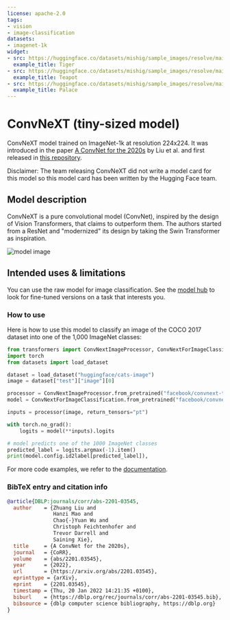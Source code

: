 ```yaml
---
license: apache-2.0
tags:
- vision
- image-classification
datasets:
- imagenet-1k
widget:
- src: https://huggingface.co/datasets/mishig/sample_images/resolve/main/tiger.jpg
  example_title: Tiger
- src: https://huggingface.co/datasets/mishig/sample_images/resolve/main/teapot.jpg
  example_title: Teapot
- src: https://huggingface.co/datasets/mishig/sample_images/resolve/main/palace.jpg
  example_title: Palace
---
```


# ConvNeXT (tiny-sized model) 

ConvNeXT model trained on ImageNet-1k at resolution 224x224. It was introduced in the paper [A ConvNet for the 2020s](https://arxiv.org/abs/2201.03545) by Liu et al. and first released in [this repository](https://github.com/facebookresearch/ConvNeXt). 

Disclaimer: The team releasing ConvNeXT did not write a model card for this model so this model card has been written by the Hugging Face team.

## Model description

ConvNeXT is a pure convolutional model (ConvNet), inspired by the design of Vision Transformers, that claims to outperform them. The authors started from a ResNet and "modernized" its design by taking the Swin Transformer as inspiration.

![model image](https://huggingface.co/datasets/huggingface/documentation-images/resolve/main/convnext_architecture.png)

## Intended uses & limitations

You can use the raw model for image classification. See the [model hub](https://huggingface.co/models?search=convnext) to look for
fine-tuned versions on a task that interests you.

### How to use

Here is how to use this model to classify an image of the COCO 2017 dataset into one of the 1,000 ImageNet classes:

```python
from transformers import ConvNextImageProcessor, ConvNextForImageClassification
import torch
from datasets import load_dataset

dataset = load_dataset("huggingface/cats-image")
image = dataset["test"]["image"][0]

processor = ConvNextImageProcessor.from_pretrained("facebook/convnext-tiny-224")
model = ConvNextForImageClassification.from_pretrained("facebook/convnext-tiny-224")

inputs = processor(image, return_tensors="pt")

with torch.no_grad():
    logits = model(**inputs).logits

# model predicts one of the 1000 ImageNet classes
predicted_label = logits.argmax(-1).item()
print(model.config.id2label[predicted_label]),
```

For more code examples, we refer to the [documentation](https://huggingface.co/docs/transformers/master/en/model_doc/convnext).

### BibTeX entry and citation info

```bibtex
@article{DBLP:journals/corr/abs-2201-03545,
  author    = {Zhuang Liu and
               Hanzi Mao and
               Chao{-}Yuan Wu and
               Christoph Feichtenhofer and
               Trevor Darrell and
               Saining Xie},
  title     = {A ConvNet for the 2020s},
  journal   = {CoRR},
  volume    = {abs/2201.03545},
  year      = {2022},
  url       = {https://arxiv.org/abs/2201.03545},
  eprinttype = {arXiv},
  eprint    = {2201.03545},
  timestamp = {Thu, 20 Jan 2022 14:21:35 +0100},
  biburl    = {https://dblp.org/rec/journals/corr/abs-2201-03545.bib},
  bibsource = {dblp computer science bibliography, https://dblp.org}
}
```